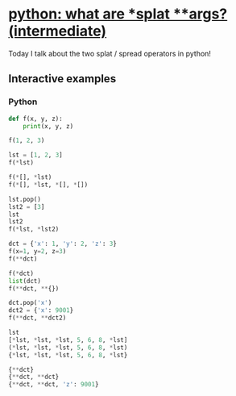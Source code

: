 # [python: what are *splat **args? (intermediate)](https://youtu.be/VhDMj5ffGSc)

Today I talk about the two splat / spread operators in python!

## Interactive examples

### Python

```python
def f(x, y, z):
    print(x, y, z)

f(1, 2, 3)

lst = [1, 2, 3]
f(*lst)

f(*[], *lst)
f(*[], *lst, *[], *[])

lst.pop()
lst2 = [3]
lst
lst2
f(*lst, *lst2)

dct = {'x': 1, 'y': 2, 'z': 3}
f(x=1, y=2, z=3)
f(**dct)

f(*dct)
list(dct)
f(**dct, **{})

dct.pop('x')
dct2 = {'x': 9001}
f(**dct, **dct2)

lst
[*lst, *lst, *lst, 5, 6, 8, *lst]
(*lst, *lst, *lst, 5, 6, 8, *lst)
{*lst, *lst, *lst, 5, 6, 8, *lst}

{**dct}
{**dct, **dct}
{**dct, **dct, 'z': 9001}
```
